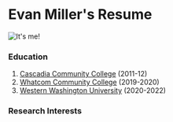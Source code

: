 # Evan Miller's Resume  
![It's me!](Images/mugshot.jpg "It's really me!") 

### Education
1. [Cascadia Community College][1] (2011-12)  
1. [Whatcom Community College][2] (2019-2020)  
1. [Western Washington University][3] (2020-2022) 
### Research Interests


[1]: https://www.cascadia.edu/
[2]: https://www.whatcom.edu/home
[3]: https://www.wwu.edu/

